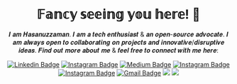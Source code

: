 <h1 align="center">𝔽𝕒𝕟𝕔𝕪 𝕤𝕖𝕖𝕚𝕟𝕘 𝕪𝕠𝕦 𝕙𝕖𝕣𝕖! 👋</h1>
<div align="center">
𝑰 𝒂𝒎 𝑯𝒂𝒔𝒂𝒏𝒖𝒛𝒛𝒂𝒎𝒂𝒏. 𝑰 𝒂𝒎 𝒂 𝒕𝒆𝒄𝒉 𝒆𝒏𝒕𝒉𝒖𝒔𝒊𝒂𝒔𝒕 & 𝒂𝒏 𝒐𝒑𝒆𝒏-𝒔𝒐𝒖𝒓𝒄𝒆 𝒂𝒅𝒗𝒐𝒄𝒂𝒕𝒆. 𝑰 𝒂𝒎 𝒂𝒍𝒘𝒂𝒚𝒔 𝒐𝒑𝒆𝒏 𝒕𝒐 𝒄𝒐𝒍𝒍𝒂𝒃𝒐𝒓𝒂𝒕𝒊𝒏𝒈 𝒐𝒏 𝒑𝒓𝒐𝒋𝒆𝒄𝒕𝒔 𝒂𝒏𝒅 𝒊𝒏𝒏𝒐𝒗𝒂𝒕𝒊𝒗𝒆/𝒅𝒊𝒔𝒓𝒖𝒑𝒕𝒊𝒗𝒆 𝒊𝒅𝒆𝒂𝒔. 𝑭𝒊𝒏𝒅 𝒐𝒖𝒕 𝒎𝒐𝒓𝒆 𝒂𝒃𝒐𝒖𝒕 𝒎𝒆 & 𝒇𝒆𝒆𝒍 𝒇𝒓𝒆𝒆 𝒕𝒐 𝒄𝒐𝒏𝒏𝒆𝒄𝒕 𝒘𝒊𝒕𝒉 𝒎𝒆 𝒉𝒆𝒓𝒆:

[![Linkedin Badge](https://img.shields.io/badge/-shamim0902-blue?style=flat-round&logo=Linkedin&logoColor=white&link=https://www.linkedin.com/in/shamim0902/)](https://www.facebook.com/shamim0902/)
[![Instagram Badge](https://img.shields.io/badge/-shamim0902-4267B2?style=flat-round&logo=facebook&logoColor=white&link=https://facebook.com/shamim0902/)](https://facebook.com/shamim0902)
[![Medium Badge](https://img.shields.io/badge/-@hasanuzzamanbe-047a5b?style=flat-round&labelColor=000000&logo=Medium&link=https://medium.com/@hasanuzzamanbe/)](https://medium.com/@hasanuzzamanbe)
[![Instagram Badge](https://img.shields.io/badge/-@shamim0902-blue?style=flat-round&logo=twitter&logoColor=white&link=https://twitter.com/shamim0902/)](https://twitter.com/shamim0902)
[![Instagram Badge](https://img.shields.io/badge/-shamim0902-purple?style=flat-round&logo=instagram&logoColor=white&link=https://instagram.com/shamim0902/)](https://instagram.com/shamim0902)
[![Gmail Badge](https://img.shields.io/badge/-hasanuzzamanbe@gmail.com-c14438?style=flat-round&logo=Gmail&logoColor=white&link=mailto:hasanuzzamanbe@gmail.com)](mailto:hasanuzzamanbe@gmail.com)
[![](https://img.shields.io/website?color=0ab9e6&style=flat-round&up_message=hasanuzzaman.com&url=https://www.hasanuzzaman.com)](https://hasanuzzaman.com)
[![](https://img.shields.io/badge/-@hasanuzzamanbe-%23181717?style=flat-round&logo=github)](https://github.com/hasanuzzamanbe)
